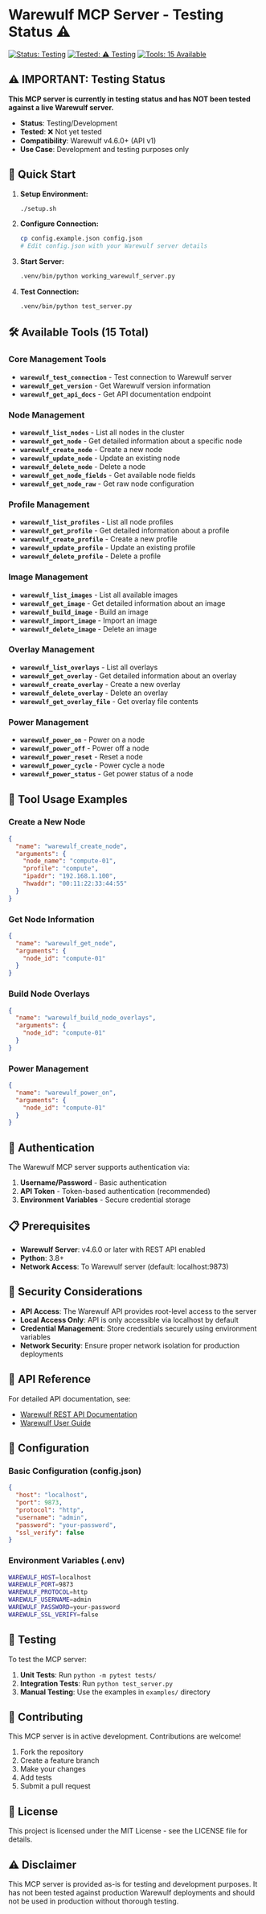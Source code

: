 # Warewulf MCP Server - Testing Status ⚠️

[![Status: Testing](https://img.shields.io/badge/Status-Testing-orange)](https://github.com/filthyrake/damens_mcps)
[![Tested: ⚠️ Testing](https://img.shields.io/badge/Tested-%E2%9A%A0%EF%B8%8F%20Testing-orange)](https://github.com/filthyrake/damens_mcps)
[![Tools: 15 Available](https://img.shields.io/badge/Tools-15%20Available-blue)](https://github.com/filthyrake/damens_mcps)

## ⚠️ **IMPORTANT: Testing Status**

**This MCP server is currently in testing status and has NOT been tested against a live Warewulf server.** 

- **Status**: Testing/Development
- **Tested**: ❌ Not yet tested
- **Compatibility**: Warewulf v4.6.0+ (API v1)
- **Use Case**: Development and testing purposes only

## 🚀 **Quick Start**

1. **Setup Environment:**
   ```bash
   ./setup.sh
   ```

2. **Configure Connection:**
   ```bash
   cp config.example.json config.json
   # Edit config.json with your Warewulf server details
   ```

3. **Start Server:**
   ```bash
   .venv/bin/python working_warewulf_server.py
   ```

4. **Test Connection:**
   ```bash
   .venv/bin/python test_server.py
   ```

## 🛠️ **Available Tools (15 Total)**

### **Core Management Tools**
- **`warewulf_test_connection`** - Test connection to Warewulf server
- **`warewulf_get_version`** - Get Warewulf version information
- **`warewulf_get_api_docs`** - Get API documentation endpoint

### **Node Management**
- **`warewulf_list_nodes`** - List all nodes in the cluster
- **`warewulf_get_node`** - Get detailed information about a specific node
- **`warewulf_create_node`** - Create a new node
- **`warewulf_update_node`** - Update an existing node
- **`warewulf_delete_node`** - Delete a node
- **`warewulf_get_node_fields`** - Get available node fields
- **`warewulf_get_node_raw`** - Get raw node configuration

### **Profile Management**
- **`warewulf_list_profiles`** - List all node profiles
- **`warewulf_get_profile`** - Get detailed information about a profile
- **`warewulf_create_profile`** - Create a new profile
- **`warewulf_update_profile`** - Update an existing profile
- **`warewulf_delete_profile`** - Delete a profile

### **Image Management**
- **`warewulf_list_images`** - List all available images
- **`warewulf_get_image`** - Get detailed information about an image
- **`warewulf_build_image`** - Build an image
- **`warewulf_import_image`** - Import an image
- **`warewulf_delete_image`** - Delete an image

### **Overlay Management**
- **`warewulf_list_overlays`** - List all overlays
- **`warewulf_get_overlay`** - Get detailed information about an overlay
- **`warewulf_create_overlay`** - Create a new overlay
- **`warewulf_delete_overlay`** - Delete an overlay
- **`warewulf_get_overlay_file`** - Get overlay file contents

### **Power Management**
- **`warewulf_power_on`** - Power on a node
- **`warewulf_power_off`** - Power off a node
- **`warewulf_power_reset`** - Reset a node
- **`warewulf_power_cycle`** - Power cycle a node
- **`warewulf_power_status`** - Get power status of a node

## 🔧 **Tool Usage Examples**

### **Create a New Node**
```json
{
  "name": "warewulf_create_node",
  "arguments": {
    "node_name": "compute-01",
    "profile": "compute",
    "ipaddr": "192.168.1.100",
    "hwaddr": "00:11:22:33:44:55"
  }
}
```

### **Get Node Information**
```json
{
  "name": "warewulf_get_node",
  "arguments": {
    "node_id": "compute-01"
  }
}
```

### **Build Node Overlays**
```json
{
  "name": "warewulf_build_node_overlays",
  "arguments": {
    "node_id": "compute-01"
  }
}
```

### **Power Management**
```json
{
  "name": "warewulf_power_on",
  "arguments": {
    "node_id": "compute-01"
  }
}
```

## 🔐 **Authentication**

The Warewulf MCP server supports authentication via:

1. **Username/Password** - Basic authentication
2. **API Token** - Token-based authentication (recommended)
3. **Environment Variables** - Secure credential storage

## 📋 **Prerequisites**

- **Warewulf Server**: v4.6.0 or later with REST API enabled
- **Python**: 3.8+
- **Network Access**: To Warewulf server (default: localhost:9873)

## 🚨 **Security Considerations**

- **API Access**: The Warewulf API provides root-level access to the server
- **Local Access Only**: API is only accessible via localhost by default
- **Credential Management**: Store credentials securely using environment variables
- **Network Security**: Ensure proper network isolation for production deployments

## 🔗 **API Reference**

For detailed API documentation, see:
- [Warewulf REST API Documentation](https://warewulf.org/docs/main/server/api.html)
- [Warewulf User Guide](https://warewulf.org/docs/main/)

## 📝 **Configuration**

### **Basic Configuration (config.json)**
```json
{
  "host": "localhost",
  "port": 9873,
  "protocol": "http",
  "username": "admin",
  "password": "your-password",
  "ssl_verify": false
}
```

### **Environment Variables (.env)**
```bash
WAREWULF_HOST=localhost
WAREWULF_PORT=9873
WAREWULF_PROTOCOL=http
WAREWULF_USERNAME=admin
WAREWULF_PASSWORD=your-password
WAREWULF_SSL_VERIFY=false
```

## 🧪 **Testing**

To test the MCP server:

1. **Unit Tests**: Run `python -m pytest tests/`
2. **Integration Tests**: Run `python test_server.py`
3. **Manual Testing**: Use the examples in `examples/` directory

## 🤝 **Contributing**

This MCP server is in active development. Contributions are welcome!

1. Fork the repository
2. Create a feature branch
3. Make your changes
4. Add tests
5. Submit a pull request

## 📄 **License**

This project is licensed under the MIT License - see the LICENSE file for details.

## ⚠️ **Disclaimer**

This MCP server is provided as-is for testing and development purposes. It has not been tested against production Warewulf deployments and should not be used in production without thorough testing.

